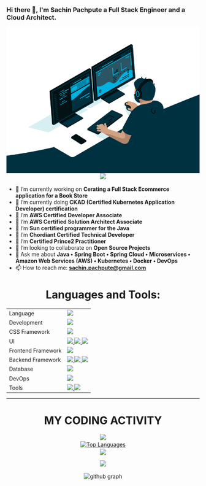 ### Hi there 👋, I'm Sachin Pachpute a Full Stack Engineer and a Cloud Architect.

  <img align="right" alt="GIF" src="code.gif" width="1000" height="380" />
<p align="center">
  <img src="https://readme-typing-svg.herokuapp.com?color=FFA500&size=30&center=true&vCenter=true&width=600&height=60&lines=Welcome+to+my+GitHub+Profile!;I'm+Sachin+Pachpute;Nice+to+meet+you!">
</p>

- 🔭 I’m currently working on **Cerating a Full Stack Ecommerce application for a Book Store**
- 🌱 I’m currently doing **CKAD (Certified Kubernetes Application Developer) certification**
- 🌱 I’m **AWS Certified Developer Associate**
- 🌱 I’m **AWS Certified Solution Architect Associate**
- 🌱 I’m **Sun certified programmer for the Java**
- 🌱 I’m **Chordiant Certified Technical Developer**
- 🌱 I’m **Certified Prince2 Practitioner**
- 👯 I’m looking to collaborate on **Open Source Projects**
- 💬 Ask me about **Java • Spring Boot • Spring Cloud • Microservices • Amazon Web Services (AWS) • Kubernetes • Docker • DevOps**
- 📫 How to reach me: **sachin.pachpute@gmail.com**

<h1 align="center">Languages and Tools:</h1>
<table align="center">
<tr>
<td>Language</td>
<td> <a href="https://github.com/sachinpachpute" >
    <img src="https://skillicons.dev/icons?i=c,cpp,java,python" />
</a> 
</td>
</tr>

<tr>
<td>Development</td>
<td> <a href="https://github.com/sachinpachpute" >
    <img src="https://skillicons.dev/icons?i=html,css,scss,javascript,ajax,jquery" />
  </a>
</td>
</tr>

<tr>
<td>CSS Framework</td>
<td> <a href="https://github.com/sachinpachpute" >
    <img src="https://skillicons.dev/icons?i=springboot,struts,chordiant" />
  </a>
 </td>
</tr>

<tr>
<td>UI</td>
<td> <a href="https://github.com/sachinpachpute" >
    <img height="50rem" src=chakra.jpg/>
    <img height="50rem" src=daisy.png/>
    <img height="50rem" src=shadn.png />

  </a>
 </td>
</tr>

<tr>
<td>Frontend Framework</td>
<td> <a href="https://github.com/sachinpachpute" >
    <img src="https://skillicons.dev/icons?i=react,jsp" />
  </a>
 </td>
</tr>

<tr>
<td>Backend Framework</td>
<td> <a href="https://github.com/sachinpachpute" >
    <img src="https://skillicons.dev/icons?i=nodejs,express" />
    <img height="50rem" src = './zod.svg'/>
    <img height="50rem" src = './flask.png'/>
   </a>
</td>
</tr>

<tr>
<td>Database</td>
<td> <a href="https://github.com/sachinpachpute" >
    <img src="https://skillicons.dev/icons?i=mysql,dynamodb" />
   </a>
</td>
</tr>

<tr>
<td>DevOps</td>
<td> <a href="https://github.com/sachinpachpute" >
    <img src="https://skillicons.dev/icons?i=github,aws" />
  </a>
</td>
</tr>
<tr>
<td>Tools</td>
<td> <a href="https://github.com/sachinpachpute" >
    <img src="https://skillicons.dev/icons?i=git,github,intellij,eclipse,docker,kubernetes,postman" />
    <img src="./jupyter.png" height="50rem"/>
  </a>
</td>
</tr>
</table>
</div>

<hr>
<p>

</div>
<div align='center'>

# MY CODING ACTIVITY


<a href="https://github.com/sachinpachpute">
  <img  src="https://github-stats-lemon.vercel.app/api?username=sachinpachpute&show_icons=true&hide_border=true&theme=react" >
  
</a>
<!-- <img align="center" src="https://github-readme-stats.anuraghazra1.vercel.app/api/top-langs/?username=sachinpachpute&layout=compact&theme=radical" /> -->
<br>
<a align="center" href="https://github.com/sachinpachpute"><img src="https://github-readme-stats.vercel.app/api/top-langs/?username=sachinpachpute&langs_count=10&title_color=0891b2&text_color=ffffff&icon_color=0891b2&bg_color=1c1917&hide_border=true&locale=en&custom_title=Top%20%Languages" alt="Top Languages" /></a>
<br>
<img align="center" src="https://github-readme-streak-stats.herokuapp.com/?user=sachinpachpute&theme=react">

</p>
<a href="https://visitcount.itsvg.in">
  <img src="https://visitcount.itsvg.in/api?id=sachinpachpute&label=Profile%20Views&pretty=false" />
</a>
<br>

![github graph](https://github-readme-activity-graph.vercel.app/graph?username=sachinpachpute&theme=react-dark)
</div>
<br>


</div>

